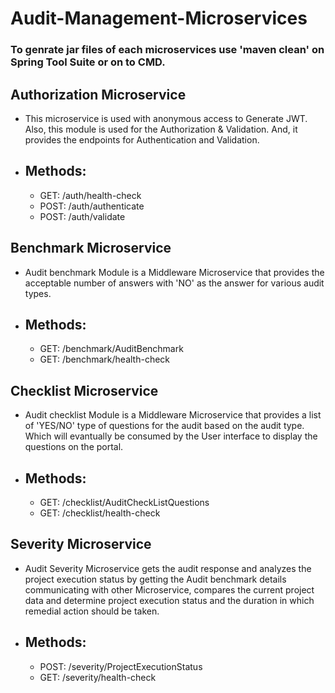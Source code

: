 # Audit-Management-Microservices
### To genrate jar files of each microservices use 'maven clean' on Spring Tool Suite or on to CMD.

## Authorization Microservice
- This microservice is used with anonymous access to Generate JWT. Also, this module is used for the Authorization & Validation. And, it provides the endpoints for Authentication and Validation.
- ## Methods:
  - GET: /auth/health-check
  - POST: /auth/authenticate
  - POST: /auth/validate

## Benchmark Microservice
- Audit benchmark Module is a Middleware Microservice that provides the acceptable number of answers with 'NO' as the answer for various audit types.
- ## Methods:
  - GET: /benchmark/AuditBenchmark
  - GET: /benchmark/health-check

## Checklist Microservice
- Audit checklist Module is a Middleware Microservice that provides a list of 'YES/NO' type of questions for the audit based on the audit type. Which will evantually be consumed by the User interface to display the questions on the portal.
- ## Methods:
  - GET: /checklist/AuditCheckListQuestions
  - GET: /checklist/health-check

## Severity Microservice
- Audit Severity Microservice gets the audit response and analyzes the project execution status by getting the Audit benchmark details communicating with other Microservice, compares the current project data and determine project execution status and the duration in which remedial action should be taken.
- ## Methods:
  - POST: /severity/ProjectExecutionStatus
  - GET: /severity/health-check
